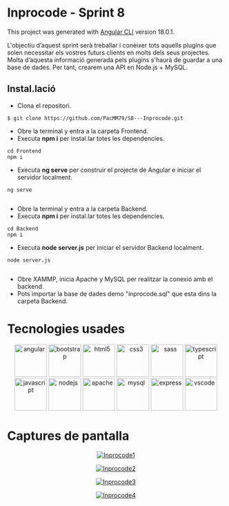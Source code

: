 # Inprocode - Sprint 8

This project was generated with [Angular CLI](https://github.com/angular/angular-cli) version 18.0.1.

L'objectiu d’aquest sprint serà treballar i conèixer tots aquells plugins que solen necessitar els vostres futurs clients en molts dels seus projectes. Molta d’aquesta informació generada pels plugins s'haurà de guardar a una base de dades. Per tant, crearem una API en Node.js + MySQL.

## Instal.lació

- Clona el repositori.

```
$ git clone https://github.com/PacMM79/S8---Inprocode.git

```

- Obre la terminal y entra a la carpeta Frontend.
- Executa **npm i** per instal.lar totes les dependencies.

```
cd Frontend
npm i

```

- Executa **ng serve** per construir el projecte de Angular e iniciar el servidor localment.

```
ng serve
  
````

- Obre la terminal y entra a la carpeta Backend.
- Executa **npm i** per instal.lar totes les dependencies.

```
cd Backend
npm i

```


- Executa **node server.js** per iniciar el servidor Backend localment.

```
node server.js
  
````


- Obre XAMMP, inicia Apache y MySQL per realitzar la conexió amb el backend.
- Pots importar la base de dades demo "inprocode.sql" que esta dins la carpeta Backend.
  


# Tecnologies usades

<p align="center">
<img src="https://raw.githubusercontent.com/devicons/devicon/master/icons/angular/angular-original.svg" alt="angular" width="75" height="75"/>
<img src="https://raw.githubusercontent.com/devicons/devicon/master/icons/bootstrap/bootstrap-original.svg" alt="bootstrap" width="75" height="75"/>
<img src="https://raw.githubusercontent.com/devicons/devicon/master/icons/html5/html5-plain-wordmark.svg" alt="html5" width="75" height="75"/>
<img src="https://raw.githubusercontent.com/devicons/devicon/master/icons/css3/css3-plain-wordmark.svg" alt="css3" width="75" height="75"/>
<img src="https://raw.githubusercontent.com/devicons/devicon/master/icons/sass/sass-original.svg" alt="sass" width="75" height="75"/>
<img src="https://raw.githubusercontent.com/devicons/devicon/master/icons/typescript/typescript-original.svg" alt="typescript" width="75" height="75"/>
<img src="https://raw.githubusercontent.com/devicons/devicon/master/icons/javascript/javascript-original.svg" alt="javascript" width="75" height="75"/>
<img src="https://raw.githubusercontent.com/devicons/devicon/master/icons/nodejs/nodejs-original-wordmark.svg" alt="nodejs" width="75" height="75"/>
<img src="https://raw.githubusercontent.com/devicons/devicon/master/icons/apache/apache-original-wordmark.svg" alt="apache" width="75" height="75"/>
<img src="https://raw.githubusercontent.com/devicons/devicon/master/icons/mysql/mysql-original-wordmark.svg" alt="mysql" width="75" height="75"/>
<img src="https://raw.githubusercontent.com/devicons/devicon/master/icons/express/express-original-wordmark.svg" alt="express" width="75" height="75"/>
<img src="https://raw.githubusercontent.com/devicons/devicon/master/icons/vscode/vscode-original-wordmark.svg" alt="vscode" width="75" height="75"/>
</p>


# Captures de pantalla

<p align="center">
<a href="https://ibb.co/hCVzB46"><img src="https://i.ibb.co/52LHrS0/Inprocode1.png" alt="Inprocode1" border="0"></a>
</p>
<p align="center">
<a href="https://ibb.co/z50YFkL"><img src="https://i.ibb.co/W3Yw0Td/Inprocode2.png" alt="Inprocode2" border="0"></a>
</p>
<p align="center">
<a href="https://ibb.co/1nQ6Jkm"><img src="https://i.ibb.co/yRPSBrQ/Inprocode3.png" alt="Inprocode3" border="0"></a>
</p>
<p align="center">
<a href="https://ibb.co/VNgrx0z"><img src="https://i.ibb.co/59rtkXS/Inprocode4.png" alt="Inprocode4" border="0"></a>
</p>